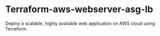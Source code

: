 # Terraform-aws-webserver-asg-lb
Deploy a scalable, highly available web application on AWS cloud using Terraform. 

